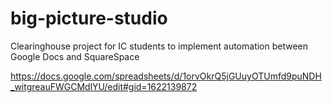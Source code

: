 # big-picture-studio
Clearinghouse project for IC students to implement automation between Google Docs and SquareSpace

https://docs.google.com/spreadsheets/d/1orvOkrQ5jGUuyOTUmfd9puNDH_witgreauFWGCMdlYU/edit#gid=1622139872
